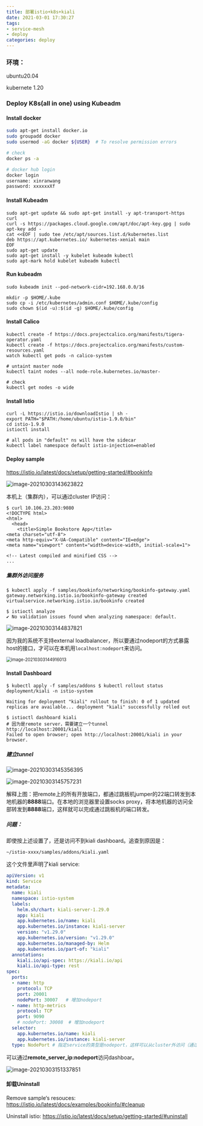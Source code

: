 ```yaml
---
title: 部署istio+k8s+kiali
date: 2021-03-01 17:30:27
tags:
- service-mesh
- deploy
categories: deploy
---
```




### 环境：

ubuntu20.04

kubernete 1.20



### Deploy K8s(all in one) using Kubeadm

#### Install docker 

```bash
sudo apt-get install docker.io
sudo groupadd docker
sudo usermod -aG docker ${USER}  # To resolve permission errors

# check 
docker ps -a

# docker hub login
docker login
username: xinranwang
password: xxxxxxXf
```

#### Install Kubeadm

```shell
sudo apt-get update && sudo apt-get install -y apt-transport-https curl
curl -s https://packages.cloud.google.com/apt/doc/apt-key.gpg | sudo apt-key add -
cat <<EOF | sudo tee /etc/apt/sources.list.d/kubernetes.list
deb https://apt.kubernetes.io/ kubernetes-xenial main
EOF
sudo apt-get update
sudo apt-get install -y kubelet kubeadm kubectl
sudo apt-mark hold kubelet kubeadm kubectl
```

#### Run kubeadm

```shell
sudo kubeadm init --pod-network-cidr=192.168.0.0/16

mkdir -p $HOME/.kube
sudo cp -i /etc/kubernetes/admin.conf $HOME/.kube/config
sudo chown $(id -u):$(id -g) $HOME/.kube/config
```
#### Install Calico

```shell
kubectl create -f https://docs.projectcalico.org/manifests/tigera-operator.yaml
kubectl create -f https://docs.projectcalico.org/manifests/custom-resources.yaml
watch kubectl get pods -n calico-system

# untaint master node
kubectl taint nodes --all node-role.kubernetes.io/master-

# check
kubectl get nodes -o wide
```

#### Install Istio

```shell
curl -L https://istio.io/downloadIstio | sh -
export PATH="$PATH:/home/ubuntu/istio-1.9.0/bin"
cd istio-1.9.0
istioctl install 

# all pods in "default" ns will have the sidecar
kubectl label namespace default istio-injection=enabled
```

#### Deploy sample

https://istio.io/latest/docs/setup/getting-started/#bookinfo

![image-20210303143623822](istio-deploy/image-20210303143623822.png)

本机上（集群内），可以通过cluster IP访问：

```shell
$ curl 10.106.23.203:9080
<!DOCTYPE html>
<html>
  <head>
    <title>Simple Bookstore App</title>
<meta charset="utf-8">
<meta http-equiv="X-UA-Compatible" content="IE=edge">
<meta name="viewport" content="width=device-width, initial-scale=1">

<!-- Latest compiled and minified CSS -->
...
```



##### 集群外访问服务

```shell
$ kubectl apply -f samples/bookinfo/networking/bookinfo-gateway.yaml
gateway.networking.istio.io/bookinfo-gateway created
virtualservice.networking.istio.io/bookinfo created

$ istioctl analyze
✔ No validation issues found when analyzing namespace: default.
```

![image-20210303144837821](istio-deploy/image-20210303144837821.png)

因为我的系统不支持external loadbalancer，所以要通过nodeport的方式暴露host的接口，才可以在本机用`localhost:nodeport`来访问。

<img src="istio-deploy/image-20210303144916013.png" alt="image-20210303144916013" style="zoom:80%;" />

#### Install Dashboard

```shell
$ kubectl apply -f samples/addons $ kubectl rollout status deployment/kiali -n istio-system

Waiting for deployment "kiali" rollout to finish: 0 of 1 updated replicas are available... deployment "kiali" successfully rolled out
```

 ```shell
$ istioctl dashboard kiali
# 因为是remote server，需要建立一个tunnel
http://localhost:20001/kiali
Failed to open browser; open http://localhost:20001/kiali in your browser.

 ```

##### 建立tunnel

![image-20210303145356395](istio-deploy/image-20210303145356395.png)

![image-20210303145757231](istio-deploy/image-20210303145757231.png)

解释上图：把remote上的所有开放端口，都通过跳板机jumper的22端口转发到本地机器的**8888**端口。在本地的浏览器里设置socks proxy，将本地机器的访问全部转发到**8888**端口，这样就可以完成通过跳板机的端口转发。

##### 问题：

即使按上述设置了，还是访问不到kiali dashboard。追查到原因是：

`~/istio-xxxx/samples/addons/kiali.yaml`

这个文件里声明了kiali service:

```yaml
apiVersion: v1
kind: Service
metadata:
  name: kiali
  namespace: istio-system
  labels:
    helm.sh/chart: kiali-server-1.29.0
    app: kiali
    app.kubernetes.io/name: kiali
    app.kubernetes.io/instance: kiali-server
    version: "v1.29.0"
    app.kubernetes.io/version: "v1.29.0"
    app.kubernetes.io/managed-by: Helm
    app.kubernetes.io/part-of: "kiali"
  annotations:
    kiali.io/api-spec: https://kiali.io/api
    kiali.io/api-type: rest
spec:
  ports:
  - name: http
    protocol: TCP
    port: 20001
    nodePort: 30007   # 增加nodeport
  - name: http-metrics
    protocol: TCP
    port: 9090
    # nodePort: 30008  # 增加nodeport
  selector:
    app.kubernetes.io/name: kiali
    app.kubernetes.io/instance: kiali-server
  type: NodePort # 指定service的类型是nodeport，这样可以从cluster外访问（通过hostip/locahost）
```



可以通过**remote_server_ip:nodeport**访问dashboar。

![image-20210303151337851](istio-deploy/image-20210303151337851.png)



#### 卸载Uninstall

Remove sample‘s resouces: https://istio.io/latest/docs/examples/bookinfo/#cleanup

Uninstall istio: https://istio.io/latest/docs/setup/getting-started/#uninstall
